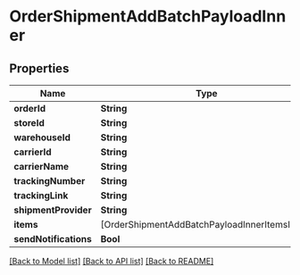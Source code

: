 # OrderShipmentAddBatchPayloadInner

## Properties
Name | Type | Description | Notes
------------ | ------------- | ------------- | -------------
**orderId** | **String** |  | 
**storeId** | **String** |  | [optional] 
**warehouseId** | **String** |  | [optional] 
**carrierId** | **String** |  | [optional] 
**carrierName** | **String** |  | [optional] 
**trackingNumber** | **String** |  | 
**trackingLink** | **String** |  | [optional] 
**shipmentProvider** | **String** |  | [optional] 
**items** | [OrderShipmentAddBatchPayloadInnerItemsInner] |  | [optional] 
**sendNotifications** | **Bool** |  | [optional] 

[[Back to Model list]](../README.md#documentation-for-models) [[Back to API list]](../README.md#documentation-for-api-endpoints) [[Back to README]](../README.md)


